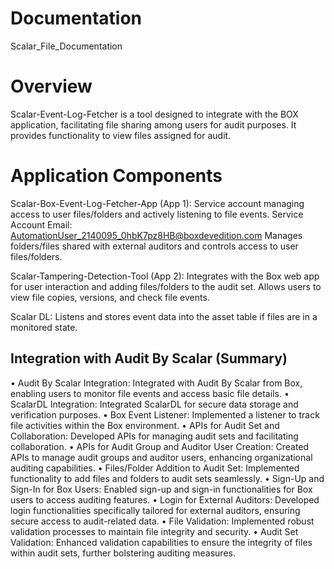 # Documentation
Scalar_File_Documentation
# Overview
Scalar-Event-Log-Fetcher is a tool designed to integrate with the BOX application, facilitating file sharing among users for audit purposes. It provides functionality to view files assigned for audit.
# Application Components
Scalar-Box-Event-Log-Fetcher-App (App 1):
Service account managing access to user files/folders and actively listening to file events.
Service Account Email: AutomationUser_2140095_0hbK7pz8HB@boxdevedition.com
Manages folders/files shared with external auditors and controls access to user files/folders.

Scalar-Tampering-Detection-Tool (App 2):
Integrates with the Box web app for user interaction and adding files/folders to the audit set.
Allows users to view file copies, versions, and check file events.

Scalar DL:
Listens and stores event data into the asset table if files are in a monitored state.

##  Integration with Audit By Scalar (Summary)
•	Audit By Scalar Integration: Integrated with Audit By Scalar from Box, enabling users to monitor file events and access basic file details.
•	ScalarDL Integration: Integrated ScalarDL for secure data storage and verification purposes.
•	Box Event Listener: Implemented a listener to track file activities within the Box environment.
•	APIs for Audit Set and Collaboration: Developed APIs for managing audit sets and facilitating collaboration.
•	APIs for Audit Group and Auditor User Creation: Created APIs to manage audit groups and auditor users, enhancing organizational auditing capabilities.
•	Files/Folder Addition to Audit Set: Implemented functionality to add files and folders to audit sets seamlessly.
•	Sign-Up and Sign-In for Box Users: Enabled sign-up and sign-in functionalities for Box users to access auditing features.
•	Login for External Auditors: Developed login functionalities specifically tailored for external auditors, ensuring secure access to audit-related data.
•	File Validation: Implemented robust validation processes to maintain file integrity and security.
•	Audit Set Validation: Enhanced validation capabilities to ensure the integrity of files within audit sets, further bolstering auditing measures.


